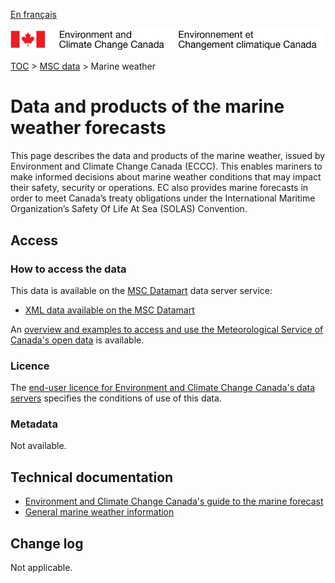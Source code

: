 [En français](readme_marine-weather_fr.md)

![ECCC logo](../../img_eccc-logo.png)

[TOC](../../readme_en.md) > [MSC data](../readme_en.md) > Marine weather

# Data and products of the marine weather forecasts 

This page describes the data and products of the marine weather, issued by Environment and Climate Change Canada (ECCC). This enables mariners to make informed decisions about marine weather conditions that may impact their safety, security or operations. EC also provides marine forecasts in order to meet Canada’s treaty obligations under the International Maritime Organization’s Safety Of Life At Sea (SOLAS) Convention. 

## Access

### How to access the data

This data is available on the [MSC Datamart](../../msc-datamart/readme_en.md) data server service:

* [XML data available on the MSC Datamart](readme_marine-weather-datamart_en.md) 

An [overview and examples to access and use the Meteorological Service of Canada's open data](../../usage/readme_en.md) is available.

### Licence

The [end-user licence for Environment and Climate Change Canada's data servers](../../licence/readme_en.md) specifies the conditions of use of this data.

### Metadata

Not available.

## Technical documentation

* [Environment and Climate Change Canada's guide to the marine forecast](https://www.ec.gc.ca/meteo-weather/default.asp?lang=En&n=2EC4EC51-1)
* [General marine weather information](https://www.canada.ca/en/environment-climate-change/services/general-marine-weather-information.html)

## Change log

Not applicable.
